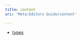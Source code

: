 ```yaml
---
title: content
uri: 'Meta:Editors Guide/content'

---
```

-   [types](/Meta:Editors_Guide/content/types)

